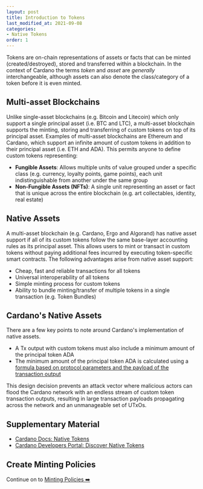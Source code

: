 ```yaml
---
layout: post
title: Introduction to Tokens
last_modified_at: 2021-09-08
categories:
- Native Tokens
order: 1
---
```


Tokens are on-chain representations of assets or facts that can be minted (created/destroyed), stored and transferred within a blockchain. In the context of Cardano the terms *token* and *asset* are _generally_ interchangeable, although assets can also denote the class/category of a token before it is even minted. 

## Multi-asset Blockchains
Unlike single-asset blockchains (e.g. Bitcoin and Litecoin) which only support a single principal asset (i.e. BTC and LTC), a multi-asset blockchain supports the minting, storing and transferring of custom tokens on top of its principal asset. Examples of multi-asset blockchains are Ethereum and Cardano, which support an infinite amount of custom tokens in addition to their principal asset (i.e. ETH and ADA). This permits anyone to define custom tokens representing:
 - **Fungible Assets**: Allows multiple units of value grouped under a specific class (e.g. currency, loyalty points, game points), each unit indistinguishable from another under the same group
 - **Non-Fungible Assets (NFTs)**: A single unit representing an asset or fact that is unique across the entire blockchain (e.g. art collectables, identity, real estate)

## Native Assets
A multi-asset blockchain (e.g. Cardano, Ergo and Algorand) has native asset support if all of its custom tokens follow the same base-layer accounting rules as its principal asset. This allows users to mint or transact in custom tokens without paying additional fees incurred by executing token-specific smart contracts. The following advantages arise from native asset support:
 - Cheap, fast and reliable transactions for all tokens
 - Universal interoperability of all tokens
 - Simple minting process for custom tokens
 - Ability to bundle minting/transfer of multiple tokens in a single transaction (e.g. Token Bundles)

## Cardano's Native Assets
There are a few key points to note around Cardano's implementation of native assets.
 - A Tx output with custom tokens must also include a minimum amount of the principal token ADA
 - The minimum amount of the principal token ADA is calculated using a [formula based on protocol parameters and the payload of the transaction output](https://cardano-ledger.readthedocs.io/en/latest/explanations/min-utxo.html#min-ada-value-calculation)

This design decision prevents an attack vector where malicious actors can flood the Cardano network with an endless stream of custom token transaction outputs, resulting in large transaction payloads propagating across the network and an unmanageable set of UTxOs. 

## Supplementary Material
 - [Cardano Docs: Native Tokens](https://docs.cardano.org/native-tokens/learn)
 - [Cardano Developers Portal: Discover Native Tokens](https://docs.cardano.org/native-tokens/learn)

## Create Minting Policies
Continue on to [Minting Policies ➡️](https://learn.lovelace.academy/native-tokens/minting-policies/)
